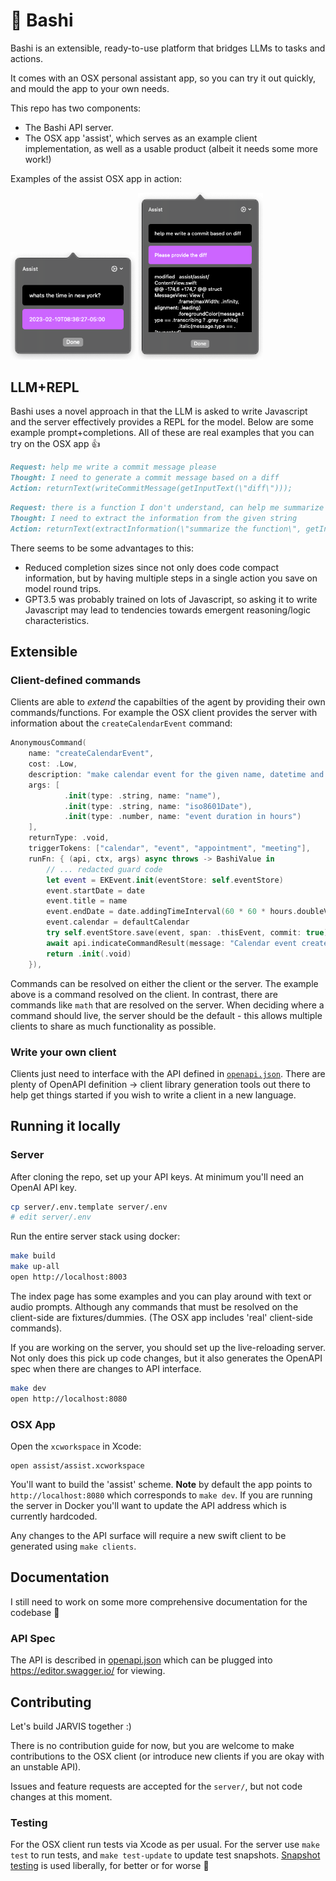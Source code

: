 # 🌁 Bashi

Bashi is an extensible, ready-to-use platform that bridges LLMs to tasks and
actions.

It comes with an OSX personal assistant app, so you can try it out
quickly, and mould the app to your own needs.

This repo has two components:

- The Bashi API server.
- The OSX app 'assist', which serves as an example client implementation, as
  well as a usable product (albeit it needs some more work!)

Examples of the assist OSX app in action:

<p float="left">
  <img src="images/example_1.png?raw=true" width="200" />
  <img src="images/example_2.png?raw=true" width="200" />
</p>

## LLM+REPL

Bashi uses a novel approach in that the LLM is asked to write Javascript and the
server effectively provides a REPL for the model. Below are some example
prompt+completions. All of these are real examples that you can try on the OSX
app :+1:

```markdown
Request: help me write a commit message please
Thought: I need to generate a commit message based on a diff
Action: returnText(writeCommitMessage(getInputText(\"diff\")));
```

```markdown
Request: there is a function I don't understand, can help me summarize it?
Thought: I need to extract the information from the given string
Action: returnText(extractInformation(\"summarize the function\", getInputText(\"what is the function?\")))
```

There seems to be some advantages to this:

- Reduced completion sizes since not only does code compact information, but by
  having multiple steps in a single action you save on model round trips.
- GPT3.5 was probably trained on lots of Javascript, so asking it to write Javascript
  may lead to tendencies towards emergent reasoning/logic characteristics.

## Extensible

### Client-defined commands

Clients are able to _extend_ the capabilties of the agent by providing their own
commands/functions. For example the OSX client provides the server with
information about the `createCalendarEvent` command:

```swift
AnonymousCommand(
    name: "createCalendarEvent",
    cost: .Low,
    description: "make calendar event for the given name, datetime and duration",
    args: [
            .init(type: .string, name: "name"),
            .init(type: .string, name: "iso8601Date"),
            .init(type: .number, name: "event duration in hours")
    ],
    returnType: .void,
    triggerTokens: ["calendar", "event", "appointment", "meeting"],
    runFn: { (api, ctx, args) async throws -> BashiValue in
        // ... redacted guard code
        let event = EKEvent.init(eventStore: self.eventStore)
        event.startDate = date
        event.title = name
        event.endDate = date.addingTimeInterval(60 * 60 * hours.doubleValue)
        event.calendar = defaultCalendar
        try self.eventStore.save(event, span: .thisEvent, commit: true)
        await api.indicateCommandResult(message: "Calendar event created")
        return .init(.void)
    }),
```

Commands can be resolved on either the client or the server. The example above
is a command resolved on the client. In contrast, there are commands like `math`
that are resolved on the server. When deciding where a command should live, the
server should be the default - this allows multiple clients to share as much
functionality as possible.

### Write your own client

Clients just need to interface with the API defined in
[`openapi.json`](server/static/openapi.json). There are plenty of OpenAPI
definition -> client library generation tools out there to help get things
started if you wish to write a client in a new language.

## Running it locally

### Server

After cloning the repo, set up your API keys. At minimum you'll need an OpenAI
API key.

```sh
cp server/.env.template server/.env
# edit server/.env
```

Run the entire server stack using docker:

```sh
make build
make up-all
open http://localhost:8003
```

The index page has some examples and you can play around with text or audio
prompts. Although any commands that must be resolved on the client-side are
fixtures/dummies. (The OSX app includes 'real' client-side commands).

If you are working on the server, you should set up the live-reloading
server. Not only does this pick up code changes, but it also generates the
OpenAPI spec when there are changes to API interface.

```sh
make dev
open http://localhost:8080
```

### OSX App

Open the `xcworkspace` in Xcode:

```
open assist/assist.xcworkspace
```

You'll want to build the 'assist' scheme. **Note** by default the app points to
`http://localhost:8080` which corresponds to `make dev`. If you are running the
server in Docker you'll want to update the API address which is currently hardcoded.

Any changes to the API surface will require a new swift client to be generated
using `make clients`.

## Documentation

I still need to work on some more comprehensive documentation for the codebase 🙇

### API Spec

The API is described in [openapi.json](server/static/openapi.json) which can be
plugged into https://editor.swagger.io/ for viewing.

## Contributing

Let's build JARVIS together :)

There is no contribution guide for now, but you are welcome to make
contributions to the OSX client (or introduce new clients if you are okay with
an unstable API).

Issues and feature requests are accepted for the `server/`, but not code changes
at this moment.

### Testing

For the OSX client run tests via Xcode as per usual.
For the server use `make test` to run tests, and `make test-update` to update
test snapshots. [Snapshot
testing](https://deno.land/manual@v1.28.3/basics/testing/snapshot_testing) is
used liberally, for better or for worse 🙈
